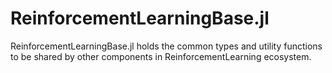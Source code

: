 # ReinforcementLearningBase.jl

ReinforcementLearningBase.jl holds the common types and utility functions to be shared by other components in ReinforcementLearning ecosystem.